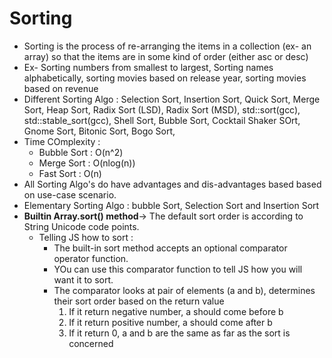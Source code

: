 # Sorting

- Sorting is the process of re-arranging the items in a collection (ex- an array) so that the items are in some kind of order (either asc or desc)
- Ex- Sorting numbers from smallest to largest, Sorting names alphabetically, sorting movies based on release year, sorting movies based on revenue
- Different Sorting Algo : Selection Sort, Insertion Sort, Quick Sort, Merge Sort, Heap Sort, Radix Sort (LSD), Radix Sort (MSD), std::sort(gcc), std::stable_sort(gcc), Shell Sort, Bubble Sort, Cocktail Shaker SOrt, Gnome Sort, Bitonic Sort, Bogo Sort,
- Time COmplexity :
  - Bubble Sort : O(n^2)
  - Merge Sort : O(nlog(n))
  - Fast Sort : O(n)
- All Sorting Algo's do have advantages and dis-advantages based based on use-case scenario.
- Elementary Sorting Algo : bubble Sort, Selection Sort and Insertion Sort
- **Builtin Array.sort() method**-> The default sort order is according to String Unicode code points.
  - Telling JS how to sort :
    - The built-in sort method accepts an optional comparator operator function.
    - YOu can use this comparator function to tell JS how you will want it to sort.
    - The comparator looks at pair of elements (a and b), determines their sort order based on the return value
      1. If it return negative number, a should come before b
      2. If it return positive number, a should come after b
      3. If it return 0, a and b are the same as far as the sort is concerned
